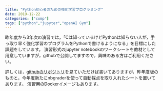 ```yaml
---
title: "Python初心者のための強化学習プログラミング"
date: 2019-12-22
categories: ["comp"]
tags: ["python","jupyter","openAI Gym"]
---
```


昨年度から3年次の演習では，「Cは知っているけどPythonは知らない人が，手っ取り早く強化学習のプログラムをPythonで書けるようになる」を目標にした課題をしています。
演習形式のjupyter notebookのワークシートを教材として用意していますが，githubで公開してますので，興味のある方はご利用ください。

<!--more-->

詳しくは，[githubのリポジトリ](https://github.com/jnishii/python-rl-introduction)を見ていただけば書いてありますが，昨年度版のものと，今年度新たにnbgraderを使って自動採点を取り入れたシートを置いてあります。
演習用のDockerイメージもあります。